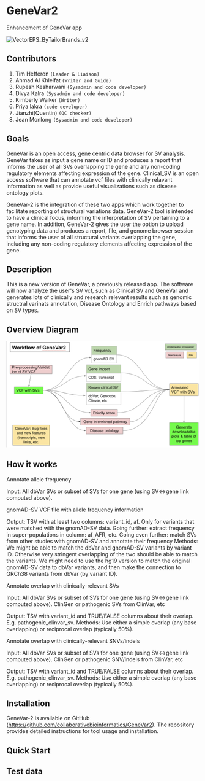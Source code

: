 # GeneVar2

Enhancement of GeneVar app

![]()![VectorEPS_ByTailorBrands_v2](https://user-images.githubusercontent.com/41301333/136847583-fa82b8ec-6762-461f-be20-b4fec6d23561.jpg)


## Contributors

1. Tim Hefferon `(Leader & Liaison)`
2. Ahmad Al Khleifat `(Writer and Guide)`
3. Rupesh Kesharwani `(Sysadmin and code developer)`
4. Divya Kalra `(Sysadmin and code developer)`
5. Kimberly Walker `(Writer)`
6. Priya lakra `(code developer)`
7. Jianzhi(Quentin) `(QC checker)` 
8. Jean Monlong `(Sysadmin and code developer)`


## Goals

GeneVar is an open access, gene centric data browser for SV analysis. GeneVar takes as input a gene name or ID and produces a report that informs the user of all SVs overlapping the gene and any non-coding regulatory elements affecting expression of the gene. Clinical_SV is an open access software that can annotate vcf files with clinically relavant information as well as provide useful visualizations such as disease ontology plots.

GeneVar-2 is the integration of these two apps which work together to facilitate reporting of structural variations data. GeneVar-2 tool is intended to have a clinical focus, informing the interpretation of SV pertaining to a gene name. In addition, GeneVar-2 gives the user the option to upload genotyping data and produces a report, file, and genome browser session that informs the user of all structural variants overlapping the gene, including any non-coding regulatory elements affecting expression of the gene.


## Description

This is a new version of GeneVar, a previously released app. The software will now analyze the user's SV vcf, such as Clinical SV and GeneVar and generates lots of clinically and research relevant results such as genomic structral varinats annotation, Disease Ontology and Enrich pathways based on SV types.


## Overview Diagram

![](GeneVar2-workflow.png)


## How it works

Annotate allele frequency

Input:
All dbVar SVs or subset of SVs for one gene (using SV<->gene link computed above).

gnomAD-SV VCF file with allele frequency information

Output:
TSV with at least two columns: variant_id, af.
Only for variants that were matched with the gnomAD-SV data.
Going further: extract frequency in super-populations in column: af_AFR, etc.
Going even further: match SVs from other studies with gnomAD-SV and annotate their frequency
Methods: We might be able to match the dbVar and gnomAD-SV variants by variant ID. Otherwise very stringent overlapping of the two should be able to match the variants. We might need to use the hg19 version to match the original gnomAD-SV data to dbVar variants, and then make the connection to GRCh38 variants from dbVar (by variant ID).

Annotate overlap with clinically-relevant SVs

Input:
All dbVar SVs or subset of SVs for one gene (using SV<->gene link computed above).
ClinGen or pathogenic SVs from ClinVar, etc

Output:
TSV with variant_id and TRUE/FALSE columns about their overlap. E.g. pathogenic_clinvar_sv.
Methods: Use either a simple overlap (any base overlapping) or reciprocal overlap (typically 50%).

Annotate overlap with clinically-relevant SNVs/indels

Input:
All dbVar SVs or subset of SVs for one gene (using SV<->gene link computed above).
ClinGen or pathogenic SNV/indels from ClinVar, etc

Output:
TSV with variant_id and TRUE/FALSE columns about their overlap. E.g. pathogenic_clinvar_sv.
Methods: Use either a simple overlap (any base overlapping) or reciprocal overlap (typically 50%).



## Installation
GeneVar-2 is available on GitHub (https://github.com/collaborativebioinformatics/GeneVar2). The repository provides detailed instructions for tool usage and installation. 



## Quick Start



## Test data


